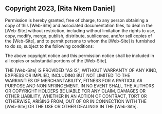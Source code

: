 ## Copyright 2023, [Rita Nkem Daniel]

Permission is hereby granted, free of charge, to any person obtaining a copy of this [Web-Site] and associated documentation files, to deal in the [Web-Site] without restriction, including without limitation the rights to use, copy, modify, merge, publish, distribute, sublicense, and/or sell copies of the [Web-Site], and to permit persons to whom the [Web-Site] is furnished to do so, subject to the following conditions:

The above copyright notice and this permission notice shall be included in all copies or substantial portions of the [Web-Site].

THE [Web-Site] IS PROVIDED "AS IS", WITHOUT WARRANTY OF ANY KIND, EXPRESS OR IMPLIED, INCLUDING BUT NOT LIMITED TO THE WARRANTIES OF MERCHANTABILITY, FITNESS FOR A PARTICULAR PURPOSE AND NONINFRINGEMENT. IN NO EVENT SHALL THE AUTHORS OR COPYRIGHT HOLDERS BE LIABLE FOR ANY CLAIM, DAMAGES OR OTHER LIABILITY, WHETHER IN AN ACTION OF CONTRACT, TORT OR OTHERWISE, ARISING FROM, OUT OF OR IN CONNECTION WITH THE [Web-Site] OR THE USE OR OTHER DEALINGS IN THE [Web-Site].